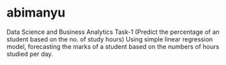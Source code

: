 # abimanyu
Data Science and Business Analytics Task-1 (Predict the percentage of an student based on the no. of study hours) Using simple linear regression model, forecasting the marks of a student based on the numbers of hours studied per day.
